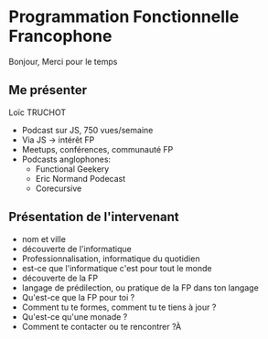 # Programmation Fonctionnelle Francophone

Bonjour,
Merci pour le temps

## Me présenter

Loïc TRUCHOT
- Podcast sur JS, 750 vues/semaine
- Via JS -> intérêt FP
- Meetups, conférences, communauté FP
- Podcasts anglophones:
  - Functional Geekery
  - Eric Normand Podecast
  - Corecursive
  

## Présentation de l'intervenant

- nom et ville
- découverte de l'informatique
- Professionnalisation, informatique du quotidien
- est-ce que l'informatique c'est pour tout le monde
- découverte de la FP
- langage de prédilection, ou pratique de la FP dans ton langage
- Qu'est-ce que la FP pour toi ?
- Comment tu te formes, comment tu te tiens à jour ?
- Qu'est-ce qu'une monade ?
- Comment te contacter ou te rencontrer ?À